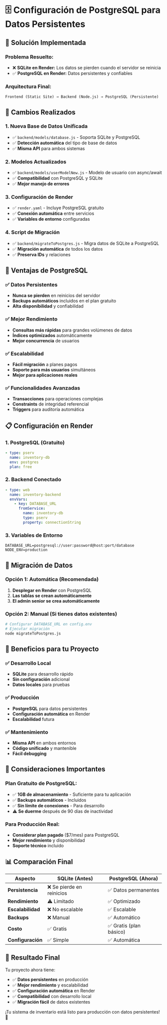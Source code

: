 # 🗄️ Configuración de PostgreSQL para Datos Persistentes

## 🎯 **Solución Implementada**

### **Problema Resuelto:**
- ❌ **SQLite en Render:** Los datos se pierden cuando el servidor se reinicia
- ✅ **PostgreSQL en Render:** Datos persistentes y confiables

### **Arquitectura Final:**
```
Frontend (Static Site) → Backend (Node.js) → PostgreSQL (Persistente)
```

## 🔧 **Cambios Realizados**

### **1. Nueva Base de Datos Unificada**
- ✅ `backend/models/database.js` - Soporta SQLite y PostgreSQL
- ✅ **Detección automática** del tipo de base de datos
- ✅ **Misma API** para ambos sistemas

### **2. Modelos Actualizados**
- ✅ `backend/models/userModelNew.js` - Modelo de usuario con async/await
- ✅ **Compatibilidad** con PostgreSQL y SQLite
- ✅ **Mejor manejo de errores**

### **3. Configuración de Render**
- ✅ `render.yaml` - Incluye PostgreSQL gratuito
- ✅ **Conexión automática** entre servicios
- ✅ **Variables de entorno** configuradas

### **4. Script de Migración**
- ✅ `backend/migrateToPostgres.js` - Migra datos de SQLite a PostgreSQL
- ✅ **Migración automática** de todos los datos
- ✅ **Preserva IDs** y relaciones

## 🚀 **Ventajas de PostgreSQL**

### **✅ Datos Persistentes**
- **Nunca se pierden** en reinicios del servidor
- **Backups automáticos** incluidos en el plan gratuito
- **Alta disponibilidad** y confiabilidad

### **✅ Mejor Rendimiento**
- **Consultas más rápidas** para grandes volúmenes de datos
- **Índices optimizados** automáticamente
- **Mejor concurrencia** de usuarios

### **✅ Escalabilidad**
- **Fácil migración** a planes pagos
- **Soporte para más usuarios** simultáneos
- **Mejor para aplicaciones reales**

### **✅ Funcionalidades Avanzadas**
- **Transacciones** para operaciones complejas
- **Constraints** de integridad referencial
- **Triggers** para auditoría automática

## 📋 **Configuración en Render**

### **1. PostgreSQL (Gratuito)**
```yaml
- type: pserv
  name: inventory-db
  env: postgres
  plan: free
```

### **2. Backend Conectado**
```yaml
- type: web
  name: inventory-backend
  envVars:
    - key: DATABASE_URL
      fromService:
        name: inventory-db
        type: pserv
        property: connectionString
```

### **3. Variables de Entorno**
```env
DATABASE_URL=postgresql://user:password@host:port/database
NODE_ENV=production
```

## 🔄 **Migración de Datos**

### **Opción 1: Automática (Recomendada)**
1. **Desplegar en Render** con PostgreSQL
2. **Las tablas se crean automáticamente**
3. **El admin senior se crea automáticamente**

### **Opción 2: Manual (Si tienes datos existentes)**
```bash
# Configurar DATABASE_URL en config.env
# Ejecutar migración
node migrateToPostgres.js
```

## 🎯 **Beneficios para tu Proyecto**

### **✅ Desarrollo Local**
- **SQLite** para desarrollo rápido
- **Sin configuración** adicional
- **Datos locales** para pruebas

### **✅ Producción**
- **PostgreSQL** para datos persistentes
- **Configuración automática** en Render
- **Escalabilidad** futura

### **✅ Mantenimiento**
- **Misma API** en ambos entornos
- **Código unificado** y mantenible
- **Fácil debugging**

## 🚨 **Consideraciones Importantes**

### **Plan Gratuito de PostgreSQL:**
- ✅ **1GB de almacenamiento** - Suficiente para tu aplicación
- ✅ **Backups automáticos** - Incluidos
- ✅ **Sin límite de conexiones** - Para desarrollo
- ⚠️ **Se duerme** después de 90 días de inactividad

### **Para Producción Real:**
- **Considerar plan pagado** ($7/mes) para PostgreSQL
- **Mejor rendimiento** y disponibilidad
- **Soporte técnico** incluido

## 📊 **Comparación Final**

| Aspecto | SQLite (Antes) | PostgreSQL (Ahora) |
|---------|----------------|-------------------|
| **Persistencia** | ❌ Se pierde en reinicios | ✅ Datos permanentes |
| **Rendimiento** | ⚠️ Limitado | ✅ Optimizado |
| **Escalabilidad** | ❌ No escalable | ✅ Escalable |
| **Backups** | ❌ Manual | ✅ Automático |
| **Costo** | ✅ Gratis | ✅ Gratis (plan básico) |
| **Configuración** | ✅ Simple | ✅ Automática |

## 🎉 **Resultado Final**

Tu proyecto ahora tiene:
- ✅ **Datos persistentes** en producción
- ✅ **Mejor rendimiento** y escalabilidad
- ✅ **Configuración automática** en Render
- ✅ **Compatibilidad** con desarrollo local
- ✅ **Migración fácil** de datos existentes

¡Tu sistema de inventario está listo para producción con datos persistentes! 🚀 